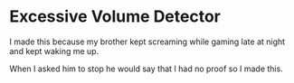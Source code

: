 # Excessive Volume Detector
I made this because my brother kept screaming while gaming late at night and kept waking me up.  

When I asked him to stop he would say that I had no proof so I made this.

